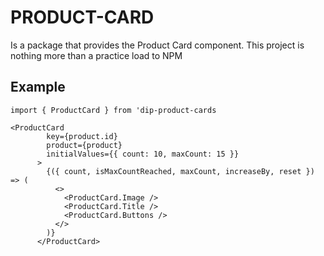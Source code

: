 # PRODUCT-CARD

Is a package that provides the Product Card component. This project is nothing more than a practice load to NPM

## Example
```
import { ProductCard } from 'dip-product-cards

<ProductCard
        key={product.id}
        product={product}
        initialValues={{ count: 10, maxCount: 15 }}
      >
        {({ count, isMaxCountReached, maxCount, increaseBy, reset }) => (
          <>
            <ProductCard.Image />
            <ProductCard.Title />
            <ProductCard.Buttons />
          </>
        )}
      </ProductCard>
```
